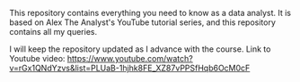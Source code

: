 This repository contains everything you need to know as a data analyst.
It is based on Alex The Analyst's YouTube tutorial series, and this repository contains all my queries.

I will keep the repository updated as I advance with the course.
Link to Youtube video: https://www.youtube.com/watch?v=rGx1QNdYzvs&list=PLUaB-1hjhk8FE_XZ87vPPSfHqb6OcM0cF

